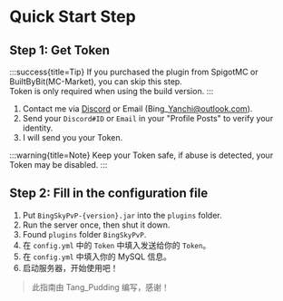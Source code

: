 # Quick Start Step

## Step 1: Get Token

:::success{title=Tip}
If you purchased the plugin from SpigotMC or BuiltByBit(MC-Market), you can skip this step.\
Token is only required when using the build version.
:::

1. Contact me via [Discord](https://discord.gg/MZ74zFevCD) or Email (Bing\_Yanchi@outlook.com).
2. Send your `Discord#ID` or `Email` in your "Profile Posts" to verify your identity.
3. I will send you your Token.

:::warning{title=Note}
Keep your Token safe, if abuse is detected, your Token may be disabled.
:::

## Step 2: Fill in the configuration file

1. Put `BingSkyPvP-{version}.jar` into the `plugins` folder.
2. Run the server once, then shut it down.
3. Found `plugins` folder `BingSkyPvP`.
4. 在 `config.yml` 中的 `Token` 中填入发送给你的 `Token`。
5. 在 `config.yml` 中填入你的 MySQL 信息。
6. 启动服务器，开始使用吧！

> 此指南由 Tang_Pudding 编写，感谢！
